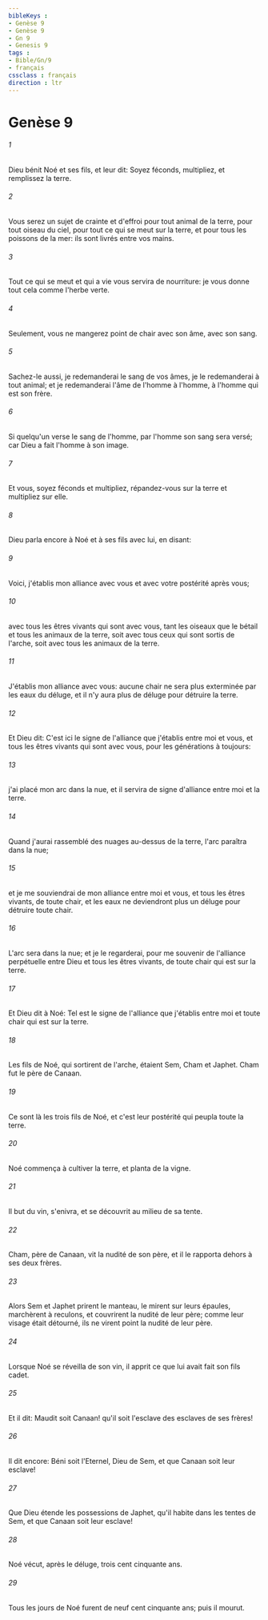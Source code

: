 ```yaml
---
bibleKeys : 
- Genèse 9
- Genèse 9
- Gn 9
- Genesis 9
tags : 
- Bible/Gn/9
- français
cssclass : français
direction : ltr
---
```


# Genèse 9

###### 1
Dieu bénit Noé et ses fils, et leur dit: Soyez féconds, multipliez, et remplissez la terre.
###### 2
Vous serez un sujet de crainte et d'effroi pour tout animal de la terre, pour tout oiseau du ciel, pour tout ce qui se meut sur la terre, et pour tous les poissons de la mer: ils sont livrés entre vos mains.
###### 3
Tout ce qui se meut et qui a vie vous servira de nourriture: je vous donne tout cela comme l'herbe verte.
###### 4
Seulement, vous ne mangerez point de chair avec son âme, avec son sang.
###### 5
Sachez-le aussi, je redemanderai le sang de vos âmes, je le redemanderai à tout animal; et je redemanderai l'âme de l'homme à l'homme, à l'homme qui est son frère.
###### 6
Si quelqu'un verse le sang de l'homme, par l'homme son sang sera versé; car Dieu a fait l'homme à son image.
###### 7
Et vous, soyez féconds et multipliez, répandez-vous sur la terre et multipliez sur elle.
###### 8
Dieu parla encore à Noé et à ses fils avec lui, en disant:
###### 9
Voici, j'établis mon alliance avec vous et avec votre postérité après vous;
###### 10
avec tous les êtres vivants qui sont avec vous, tant les oiseaux que le bétail et tous les animaux de la terre, soit avec tous ceux qui sont sortis de l'arche, soit avec tous les animaux de la terre.
###### 11
J'établis mon alliance avec vous: aucune chair ne sera plus exterminée par les eaux du déluge, et il n'y aura plus de déluge pour détruire la terre.
###### 12
Et Dieu dit: C'est ici le signe de l'alliance que j'établis entre moi et vous, et tous les êtres vivants qui sont avec vous, pour les générations à toujours:
###### 13
j'ai placé mon arc dans la nue, et il servira de signe d'alliance entre moi et la terre.
###### 14
Quand j'aurai rassemblé des nuages au-dessus de la terre, l'arc paraîtra dans la nue;
###### 15
et je me souviendrai de mon alliance entre moi et vous, et tous les êtres vivants, de toute chair, et les eaux ne deviendront plus un déluge pour détruire toute chair.
###### 16
L'arc sera dans la nue; et je le regarderai, pour me souvenir de l'alliance perpétuelle entre Dieu et tous les êtres vivants, de toute chair qui est sur la terre.
###### 17
Et Dieu dit à Noé: Tel est le signe de l'alliance que j'établis entre moi et toute chair qui est sur la terre.
###### 18
Les fils de Noé, qui sortirent de l'arche, étaient Sem, Cham et Japhet. Cham fut le père de Canaan.
###### 19
Ce sont là les trois fils de Noé, et c'est leur postérité qui peupla toute la terre.
###### 20
Noé commença à cultiver la terre, et planta de la vigne.
###### 21
Il but du vin, s'enivra, et se découvrit au milieu de sa tente.
###### 22
Cham, père de Canaan, vit la nudité de son père, et il le rapporta dehors à ses deux frères.
###### 23
Alors Sem et Japhet prirent le manteau, le mirent sur leurs épaules, marchèrent à reculons, et couvrirent la nudité de leur père; comme leur visage était détourné, ils ne virent point la nudité de leur père.
###### 24
Lorsque Noé se réveilla de son vin, il apprit ce que lui avait fait son fils cadet.
###### 25
Et il dit: Maudit soit Canaan! qu'il soit l'esclave des esclaves de ses frères!
###### 26
Il dit encore: Béni soit l'Eternel, Dieu de Sem, et que Canaan soit leur esclave!
###### 27
Que Dieu étende les possessions de Japhet, qu'il habite dans les tentes de Sem, et que Canaan soit leur esclave!
###### 28
Noé vécut, après le déluge, trois cent cinquante ans.
###### 29
Tous les jours de Noé furent de neuf cent cinquante ans; puis il mourut.
